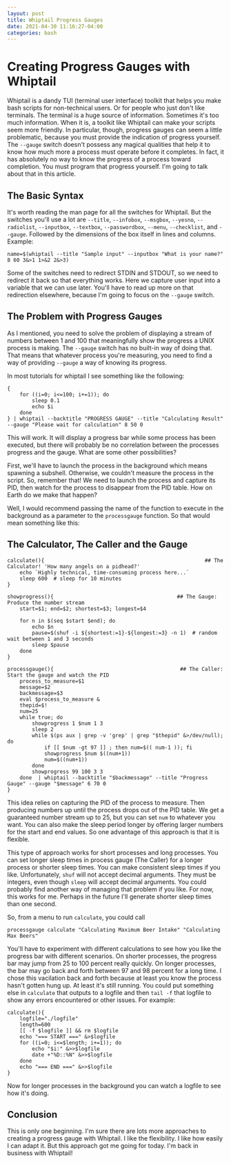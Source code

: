 ```yaml
---
layout: post
title: Whiptail Progress Gauges
date: 2021-04-30 11:16:27-04:00
categories: bash
---
```


# Creating Progress Gauges with Whiptail

Whiptail is a dandy TUI (terminal user interface) toolkit that helps you make bash scripts
for non-technical users.  Or for people who just don't like terminals.  The terminal is
a huge source of information.  Sometimes it's too much information.  When it is, a toolkit
like Whiptail can make your scripts seem more friendly.  In particular, though, progress 
gauges can seem a little problematic, because you must provide the indication of progress
yourself.  The `--gauge` switch doesn't possess any magical qualities that help it to know
how much more a process must operate before it completes.  In fact, it has absolutely no way 
to know the progress of a process toward completion.  You must program that progress 
yourself.  I'm going to talk about that in this article.

## The Basic Syntax

It's worth reading the man page for all the switches for Whiptail.  But the switches you'll use
a lot are `--title`, `--infobox`, `--msgbox`, `--yesno`, `--radiolist`, `--inputbox`, `--textbox`,
`--passwordbox`, `--menu`, `--checklist`, and `--gauge`.  Followed by the dimensions of the
box itself in lines and columns.  Example:  
```
name=$(whiptail --title "Sample input" --inputbox "What is your name?" 8 60 3&>1 1>&2 2&>3)

```
Some of the switches need to redirect STDIN and STDOUT, so we need to redirect it back so that
everything works. Here we capture user input into a variable that we can use later.  You'll have 
to read up more on that redirection elsewhere, because I'm going to focus on the `--gauge` switch.

## The Problem with Progress Gauges

As I mentioned, you need to solve the problem of displaying a stream of numbers between 1 and 100
that meaningfully show the progress a UNIX process is making.  The `--gauge` switch has no built-in
way of doing that.  That means that whatever process you're measuring, you need to find a way of
providing `--gauge` a way of knowing its progress.

In most tutorials for whiptail I see something like the following:

```
{
    for ((i=0; i<=100; i+=1)); do
        sleep 0.1
        echo $i
    done
} | whiptail --backtitle "PROGRESS GAUGE" --title "Calculating Result" --gauge "Please wait for calculation" 8 50 0
```

This will work.  It will display a progress bar while some process has been executed, but there will
probably be no correlation between the processes progress and the gauge.  What are some other
possibilities?

First, we'll have to launch the process in the background which means spawning a subshell.  Otherwise, we
couldn't measure the process in the script.  So, remember that!  We need to launch the process and 
capture its PID, then watch for the process to disappear from the PID table.  How on Earth do we make that 
happen?

Well, I would recommend passing the name of the function to execute in the background as a parameter to
the `processgauge` function.  So that would mean something like this:

## The Calculator, The Caller and the Gauge


```
calculate(){                                                    ## The Calculator! 'How many angels on a pidhead?'
    echo `Highly technical, time-consuming process here...`
    sleep 600  # sleep for 10 minutes
}

showprogress(){                                        ## The Gauge:  Produce the number stream
    start=$1; end=$2; shortest=$3; longest=$4

    for n in $(seq $start $end); do
        echo $n
        pause=$(shuf -i ${shortest:=1}-${longest:=3} -n 1)  # random wait between 1 and 3 seconds
        sleep $pause
    done
}

processgauge(){                                         ## The Caller:  Start the gauge and watch the PID
    process_to_measure=$1
    message=$2
    backmessage=$3
    eval $process_to_measure &
    thepid=$!
    num=25
    while true; do
        showprogress 1 $num 1 3
        sleep 2
        while $(ps aux | grep -v 'grep' | grep "$thepid" &>/dev/null); do
            if [[ $num -gt 97 ]] ; then num=$(( num-1 )); fi
            showprogress $num $((num+1))
            num=$((num+1))
        done
        showprogress 99 100 3 3
    done  | whiptail --backtitle "$backmessage" --title "Progress Gauge" --gauge "$message" 6 70 0
}

```

This idea relies on capturing the PID of the process to measure.  Then producing numbers up until
the process drops out of the PID table.  We get a guaranteed number stream up to 25, but you can 
set `num` to whatever you want.  You can also make the sleep period longer by offering larger numbers
for the start and end values.  So one advantage of this approach is that it is flexible.  

This type of approach works for short processes and long processes.  You can set longer sleep times in
process gauge (The Caller) for a longer process or shorter sleep times.  You can make consistent
sleep times if you like.  Unfortunately, `shuf` will not accept decimal arguments.  They must be
integers, even though `sleep` will accept decimal arguments.  You could probably find another way
of managing that problem if you like.  For now, this works for me.  Perhaps in the future I'll 
generate shorter sleep times than one second.

So, from a menu to run `calculate`, you could call 
```
processgauge calculate "Calculating Maximum Beer Intake" "Calculating Max Beers"
```
You'll have to experiment with different calculations to see how you like the progress bar with 
different scenarios.  On shorter processes, the progress bar may jump from 25 to 100 percent
really quickly.  On longer processes, the bar may go back and forth between 97 and 98 percent
for a long time.  I chose this vacilation back and forth because at least you know the process hasn't
gotten hung up.  At least it's still running.  You could put something else in `calculate` that
outputs to a logfile and then `tail -f` that logfile to show any errors encountered or other issues.
For example:
```
calculate(){
    logfile="./logfile"
    length=600
    [[ -f $logfile ]] && rm $logfile
    echo "=== START ===" &>$logfile
    for ((i=0; i<=$length; i+=1)); do
        echo "$i:" &>>$logfile
        date +"%D::%N" &>>$logfile
    done
    echo "=== END ===" &>>$logfile
}

```

Now for longer processes in the background you can watch a logfile to see how it's doing.

## Conclusion

This is only one beginning.  I'm sure there are lots more approaches to creating a progress gauge with Whiptail. I like
the flexibility.  I like how easily I can adapt it.  But this approach got me going for today.  I'm back in business
with Whiptail!

